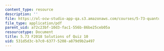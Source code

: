 ```yaml
---
content_type: resource
description: ''
file: https://ol-ocw-studio-app-qa.s3.amazonaws.com/courses/5-73-quantum-mechanics-i-fall-2018/531d5d3cb7c063775208a879d9b2a497_MIT5_73F18_quiz10_soln.pdf
file_type: application/pdf
parent_uid: a72c23bf-10d3-fac1-556b-86be25ceb05a
resourcetype: Document
title: 5.73 F2018 Solutions of Quiz 10
uid: 531d5d3c-b7c0-6377-5208-a879d9b2a497
---
```

